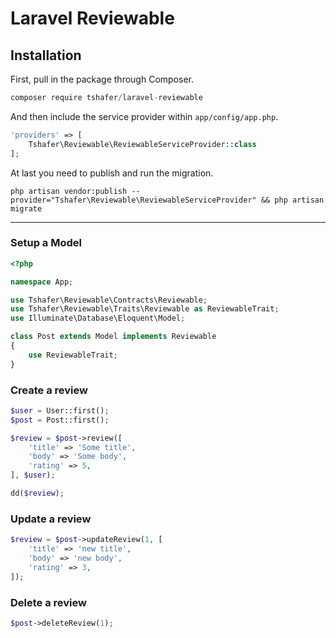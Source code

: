 # Laravel Reviewable

## Installation

First, pull in the package through Composer.

```js
composer require tshafer/laravel-reviewable
```

And then include the service provider within `app/config/app.php`.

```php
'providers' => [
    Tshafer\Reviewable\ReviewableServiceProvider::class
];
```

At last you need to publish and run the migration.
```
php artisan vendor:publish --provider="Tshafer\Reviewable\ReviewableServiceProvider" && php artisan migrate
```

-----

### Setup a Model
```php
<?php

namespace App;

use Tshafer\Reviewable\Contracts\Reviewable;
use Tshafer\Reviewable\Traits\Reviewable as ReviewableTrait;
use Illuminate\Database\Eloquent\Model;

class Post extends Model implements Reviewable
{
    use ReviewableTrait;
}
```

### Create a review
```php
$user = User::first();
$post = Post::first();

$review = $post->review([
    'title' => 'Some title',
    'body' => 'Some body',
    'rating' => 5,
], $user);

dd($review);
```

### Update a review
```php
$review = $post->updateReview(1, [
    'title' => 'new title',
    'body' => 'new body',
    'rating' => 3,
]);
```

### Delete a review
```php
$post->deleteReview(1);
```
